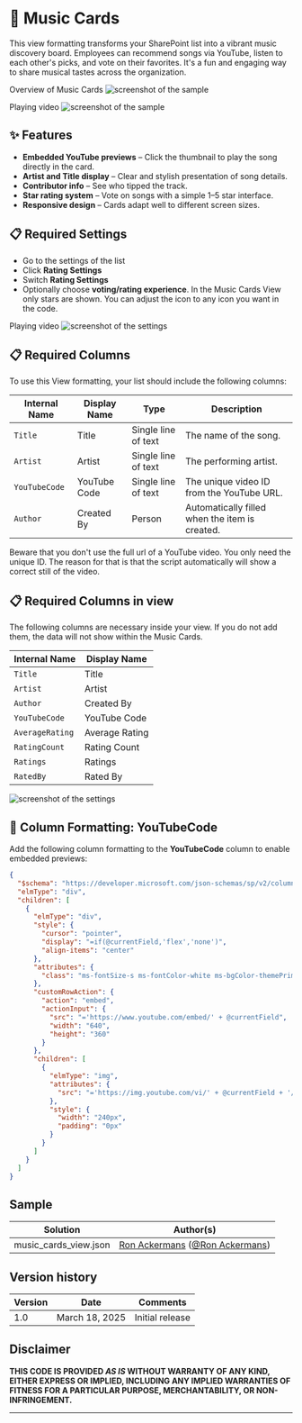 # 🎵 Music Cards

This view formatting transforms your SharePoint list into a vibrant music discovery board. Employees can recommend songs via YouTube, listen to each other's picks, and vote on their favorites. It's a fun and engaging way to share musical tastes across the organization.

Overview of Music Cards
![screenshot of the sample](./assets/music_cards_view.png)

Playing video
![screenshot of the sample](./assets/music_cards_view2.png)

## ✨ Features

- **Embedded YouTube previews** – Click the thumbnail to play the song directly in the card.
- **Artist and Title display** – Clear and stylish presentation of song details.
- **Contributor info** – See who tipped the track.
- **Star rating system** – Vote on songs with a simple 1–5 star interface.
- **Responsive design** – Cards adapt well to different screen sizes.

## 📋 Required Settings
- Go to the settings of the list
- Click **Rating Settings**
- Switch **Rating Settings**
- Optionally choose **voting/rating experience**. 
In the Music Cards View only stars are shown. You can adjust the icon to any icon you want in the code.

Playing video
![screenshot of the settings](./assets/music_cards_view_settings.png)

## 📋 Required Columns

To use this View formatting, your list should include the following columns:

| Internal Name     | Display Name     | Type       | Description                                  |
|-------------------|------------------|------------|----------------------------------------------|
| `Title`           | Title            | Single line of text | The name of the song.                        |
| `Artist`          | Artist           | Single line of text | The performing artist.                       |
| `YouTubeCode`     | YouTube Code     | Single line of text | The unique video ID from the YouTube URL.    |
| `Author`          | Created By       | Person     | Automatically filled when the item is created. |

Beware that you don't use the full url of a YouTube video. You only need the unique ID.
The reason for that is that the script automatically will show a correct still of the video. 

## 📋 Required Columns in view
The following columns are necessary inside your view. If you do not add them, the data will not show within the Music Cards.

| Internal Name     | Display Name     |
|-------------------|------------------|
| `Title`           | Title            |
| `Artist`          | Artist           |
| `Author`          | Created By       |
| `YouTubeCode`     | YouTube Code     |
| `AverageRating`   | Average Rating   |
| `RatingCount`     | Rating Count     |
| `Ratings`         | Ratings          |
| `RatedBy`         | Rated By         |

![screenshot of the settings](./assets/music_cards_view_settings2.png)

## 🧩 Column Formatting: YouTubeCode

Add the following column formatting to the **YouTubeCode** column to enable embedded previews:

```json
{
  "$schema": "https://developer.microsoft.com/json-schemas/sp/v2/column-formatting.schema.json",
  "elmType": "div",
  "children": [
    {
      "elmType": "div",
      "style": {
        "cursor": "pointer",
        "display": "=if(@currentField,'flex','none')",
        "align-items": "center"
      },
      "attributes": {
        "class": "ms-fontSize-s ms-fontColor-white ms-bgColor-themePrimary ms-bgColor-themeTertiary--hover"
      },
      "customRowAction": {
        "action": "embed",
        "actionInput": {
          "src": "='https://www.youtube.com/embed/' + @currentField",
          "width": "640",
          "height": "360"
        }
      },
      "children": [
        {
          "elmType": "img",
          "attributes": {
            "src": "='https://img.youtube.com/vi/' + @currentField + '/mqdefault.jpg'"
          },
          "style": {
            "width": "240px",
            "padding": "0px"
          }
        }
      ]
    }
  ]
}
```

## Sample

Solution|Author(s)
--------|---------
music_cards_view.json | [Ron Ackermans](https://github.com/RonDZV) ([@Ron Ackermans](https://www.linkedin.com/in/ronackermans/))

## Version history

Version|Date|Comments
-------|----|--------
1.0|March 18, 2025 |Initial release

## Disclaimer
**THIS CODE IS PROVIDED *AS IS* WITHOUT WARRANTY OF ANY KIND, EITHER EXPRESS OR IMPLIED, INCLUDING ANY IMPLIED WARRANTIES OF FITNESS FOR A PARTICULAR PURPOSE, MERCHANTABILITY, OR NON-INFRINGEMENT.**


---





